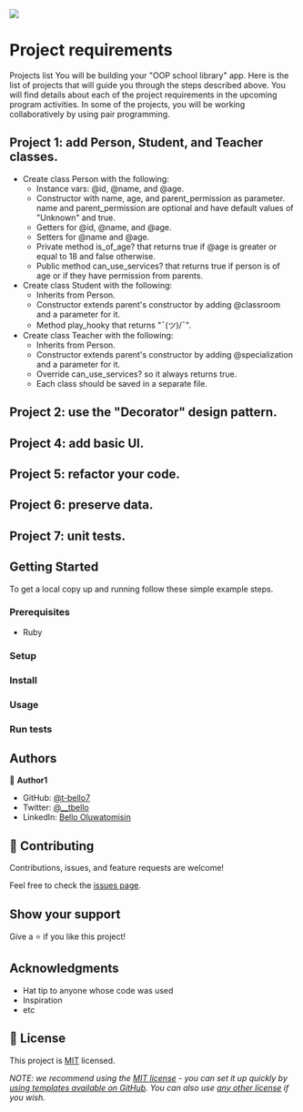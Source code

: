 ![](https://img.shields.io/badge/Microverse-blueviolet)


# Project requirements
Projects list
You will be building your "OOP school library" app. Here is the list of projects that will guide you through the steps described above. You will find details about each of the project requirements in the upcoming program activities. In some of the projects, you will be working collaboratively by using pair programming.

## Project 1: add Person, Student, and Teacher classes.

- Create class Person with the following:
  - Instance vars: @id, @name, and @age.
  - Constructor with name, age, and parent_permission as parameter. name and parent_permission are optional and have default values of "Unknown" and true.
  - Getters for @id, @name, and @age.
  - Setters for @name and @age.
  - Private method is_of_age? that returns true if @age is greater or equal to 18 and false otherwise.
  - Public method can_use_services? that returns true if person is of age or if they have permission from parents.
- Create class Student with the following:
  - Inherits from Person.
  - Constructor extends parent's constructor by adding @classroom and a parameter for it.
  - Method play_hooky that returns "¯\(ツ)/¯".
- Create class Teacher with the following:
  - Inherits from Person.
  - Constructor extends parent's constructor by adding @specialization and a parameter for it.
  - Override can_use_services? so it always returns true.
  - Each class should be saved in a separate file.

## Project 2: use the "Decorator" design pattern.
## Project 4: add basic UI.
## Project 5: refactor your code.
## Project 6: preserve data.
## Project 7: unit tests.


## Getting Started

To get a local copy up and running follow these simple example steps.

### Prerequisites
- Ruby
### Setup

### Install

### Usage

### Run tests


## Authors

👤 **Author1**

- GitHub: [@t-bello7](https://github.com/t-bello7)
- Twitter: [@__tbello](https://twitter.com/__tbello)
- LinkedIn: [Bello Oluwatomisin](https://linkedin.com/in/tbello7)

## 🤝 Contributing

Contributions, issues, and feature requests are welcome!

Feel free to check the [issues page](../../issues/).

## Show your support

Give a ⭐️ if you like this project!

## Acknowledgments

- Hat tip to anyone whose code was used
- Inspiration
- etc

## 📝 License

This project is [MIT](./LICENSE) licensed.

_NOTE: we recommend using the [MIT license](https://choosealicense.com/licenses/mit/) - you can set it up quickly by [using templates available on GitHub](https://docs.github.com/en/communities/setting-up-your-project-for-healthy-contributions/adding-a-license-to-a-repository). You can also use [any other license](https://choosealicense.com/licenses/) if you wish._
